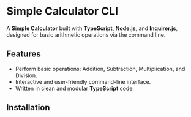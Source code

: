 # Simple Calculator CLI

A **Simple Calculator** built with **TypeScript**, **Node.js**, and **Inquirer.js**, designed for basic arithmetic operations via the command line.

## Features

- Perform basic operations: Addition, Subtraction, Multiplication, and Division.
- Interactive and user-friendly command-line interface.
- Written in clean and modular **TypeScript** code.

## Installation

